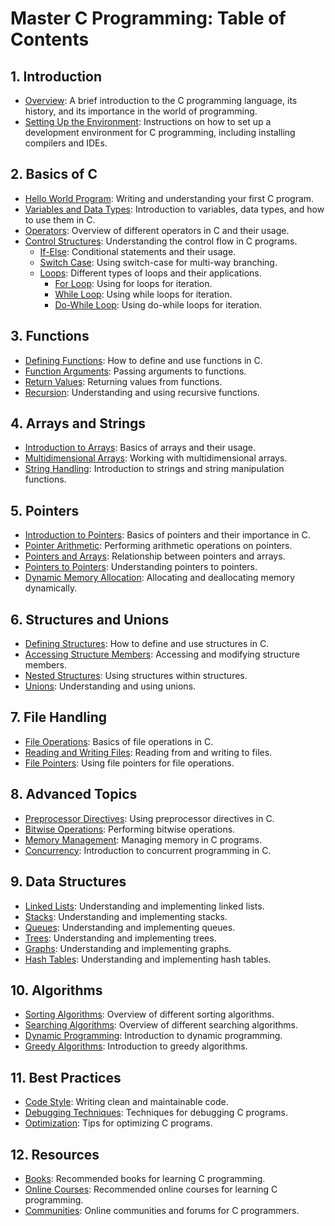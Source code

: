 # Master C Programming: Table of Contents

## 1. Introduction
- [Overview](#overview): A brief introduction to the C programming language, its history, and its importance in the world of programming.
- [Setting Up the Environment](#setting-up-the-environment): Instructions on how to set up a development environment for C programming, including installing compilers and IDEs.

## 2. Basics of C
- [Hello World Program](#hello-world-program): Writing and understanding your first C program.
- [Variables and Data Types](#variables-and-data-types): Introduction to variables, data types, and how to use them in C.
- [Operators](#operators): Overview of different operators in C and their usage.
- [Control Structures](#control-structures): Understanding the control flow in C programs.
    - [If-Else](#if-else): Conditional statements and their usage.
    - [Switch Case](#switch-case): Using switch-case for multi-way branching.
    - [Loops](#loops): Different types of loops and their applications.
        - [For Loop](#for-loop): Using for loops for iteration.
        - [While Loop](#while-loop): Using while loops for iteration.
        - [Do-While Loop](#do-while-loop): Using do-while loops for iteration.

## 3. Functions
- [Defining Functions](#defining-functions): How to define and use functions in C.
- [Function Arguments](#function-arguments): Passing arguments to functions.
- [Return Values](#return-values): Returning values from functions.
- [Recursion](#recursion): Understanding and using recursive functions.

## 4. Arrays and Strings
- [Introduction to Arrays](#introduction-to-arrays): Basics of arrays and their usage.
- [Multidimensional Arrays](#multidimensional-arrays): Working with multidimensional arrays.
- [String Handling](#string-handling): Introduction to strings and string manipulation functions.

## 5. Pointers
- [Introduction to Pointers](#introduction-to-pointers): Basics of pointers and their importance in C.
- [Pointer Arithmetic](#pointer-arithmetic): Performing arithmetic operations on pointers.
- [Pointers and Arrays](#pointers-and-arrays): Relationship between pointers and arrays.
- [Pointers to Pointers](#pointers-to-pointers): Understanding pointers to pointers.
- [Dynamic Memory Allocation](#dynamic-memory-allocation): Allocating and deallocating memory dynamically.

## 6. Structures and Unions
- [Defining Structures](#defining-structures): How to define and use structures in C.
- [Accessing Structure Members](#accessing-structure-members): Accessing and modifying structure members.
- [Nested Structures](#nested-structures): Using structures within structures.
- [Unions](#unions): Understanding and using unions.

## 7. File Handling
- [File Operations](#file-operations): Basics of file operations in C.
- [Reading and Writing Files](#reading-and-writing-files): Reading from and writing to files.
- [File Pointers](#file-pointers): Using file pointers for file operations.

## 8. Advanced Topics
- [Preprocessor Directives](#preprocessor-directives): Using preprocessor directives in C.
- [Bitwise Operations](#bitwise-operations): Performing bitwise operations.
- [Memory Management](#memory-management): Managing memory in C programs.
- [Concurrency](#concurrency): Introduction to concurrent programming in C.

## 9. Data Structures
- [Linked Lists](#linked-lists): Understanding and implementing linked lists.
- [Stacks](#stacks): Understanding and implementing stacks.
- [Queues](#queues): Understanding and implementing queues.
- [Trees](#trees): Understanding and implementing trees.
- [Graphs](#graphs): Understanding and implementing graphs.
- [Hash Tables](#hash-tables): Understanding and implementing hash tables.

## 10. Algorithms
- [Sorting Algorithms](#sorting-algorithms): Overview of different sorting algorithms.
- [Searching Algorithms](#searching-algorithms): Overview of different searching algorithms.
- [Dynamic Programming](#dynamic-programming): Introduction to dynamic programming.
- [Greedy Algorithms](#greedy-algorithms): Introduction to greedy algorithms.

## 11. Best Practices
- [Code Style](#code-style): Writing clean and maintainable code.
- [Debugging Techniques](#debugging-techniques): Techniques for debugging C programs.
- [Optimization](#optimization): Tips for optimizing C programs.

## 12. Resources
- [Books](#books): Recommended books for learning C programming.
- [Online Courses](#online-courses): Recommended online courses for learning C programming.
- [Communities](#communities): Online communities and forums for C programmers.
